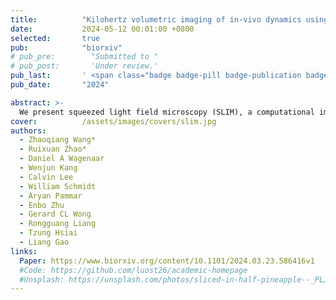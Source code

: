 ```yaml
---
title:          "Kilohertz volumetric imaging of in-vivo dynamics using squeezed light field microscopy"
date:           2024-05-12 00:01:00 +0800
selected:       true
pub:            "biorxiv"
# pub_pre:        "Submitted to "
# pub_post:       'Under review.'
pub_last:       ' <span class="badge badge-pill badge-publication badge-success">Spotlight</span>'
pub_date:       "2024"

abstract: >-
  We present squeezed light field microscopy (SLIM), a computational imaging method that enables rapid detection of high-resolution three-dimensional (3D) light signals using only a single, low-format camera sensor area. SLIM pushes the boundaries of 3D optical microscopy, achieving over one thousand volumes per second across a large field of view of 550 μm in diameter and 300 μm in depth. Using SLIM, we demonstrated blood cell velocimetry across the embryonic zebrafish brain and in a free-moving tail exhibiting high-frequency swinging motion. 
cover:          /assets/images/covers/slim.jpg
authors:
  - Zhaoqiang Wang*
  - Ruixuan Zhao*
  - Daniel A Wagenaar
  - Wenjun Kang
  - Calvin Lee
  - William Schmidt
  - Aryan Pammar
  - Enbo Zhu
  - Gerard CL Wong
  - Rongguang Liang
  - Tzung Hsiai
  - Liang Gao
links:
  Paper: https://www.biorxiv.org/content/10.1101/2024.03.23.586416v1
  #Code: https://github.com/luost26/academic-homepage
  #Unsplash: https://unsplash.com/photos/sliced-in-half-pineapple--_PLJZmHZzk
---
```


